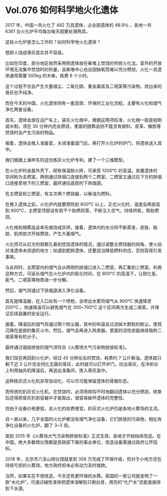 # Vol.076 如何科学地火化遗体

2017 年，中国一共火化了 482 万具遗体，占全部遗体的 48.9％ ，各地一共 6361 台火化炉平均每台每天就要处理两具。

这些火化炉是怎么工作的？如何科学地火化遗体？

想把人烧成骨灰其实并不容易。

比如在印度，部分地区依然采用把遗体放在柴堆上焚烧的传统火化法。室外的开放环境无法集中焚烧时的热量，且柴堆中心也会因缺氧而难以充分燃烧，火化一具遗体通常需要 500kg 的木柴，耗费 6 个小时。

这个过程不仅会产生大量烟尘、二氧化硫、重金属汞及二𫫇英等污染物，烧出来的骨灰也不纯净。

而在今天的中国，火化遗体则有一套高效、环保的工业化流程，主要有火化和烟气净化两套设备。

首先，遗体会放在运尸车上，装在火化棺中，根据这两项标准，火化棺一般是纸制或木制，须在 30 分钟内完全燃烧，里面的随葬品则不能含有塑料、皮革、橡胶等焚烧时会产生污染的物品。

接着，遗体会推入准备室，关闭准备室门后，再打开火化炉的炉门，将遗体送入其中。

我们根据上海申东的这份拣灰火化炉专利，建了一个三维模型。

在火化炉的金属外壳下，砌有保温耐火砖，可承受 1200℃ 的高温。放置遗体的空间称为主燃室，两侧通过排烟口连接到两个二燃室，二燃室又通过后下方的排烟口连接至地下的三燃室，最终通往底部的下排烟道。

在主燃室和三燃室，有主次两个燃烧器，以柴油为燃料。

在推入遗体之前，火化炉内就要预热到 600℃ 以上。正式火化时，温度会再提高到 900℃，主燃室顶部设有若干个助燃风管，不断注入空气，持续供氧，帮助燃烧。

火化棺和随葬品会率先被烧成灰烬，接着，遗体内的水分将不断蒸发，皮肤、脂肪、肌肉依次开始燃烧，产生大量烟气。

火化师可从后方的观察孔看到焚烧遗体的情况，通过调整主燃烧器的倾角，使火焰对准遗体未烧透的地方；如遇到肥胖遗体，还要适当降低燃料供应，否则容易引发事故。

与此同时，主燃室内的烟气会从两侧的排烟口进入二燃室，再汇集到三燃室，利用这种方式，可延长烟气在火化炉内的氧化时间，在 800℃ 的高温下，让硫化氢、氨气、二𫫇英等物质进一步分解。

然后，烟气将通过下排烟道进入净化设备。

首先是降温器，在入口处有一个喷枪，会喷出水雾将烟气从 800℃ 快速降至 200℃ 。快速降温可以避免烟气在 300~700℃ 这个区间再次生成二𫫇英，并保证后续装置的安全运行。

接着，降温后的烟气将通过两个除尘器，其中的布袋会过滤掉大颗粒的粉尘，使其沉降在底部的集灰斗中。然后，烟气会再进入除臭器，里面的活性炭能继续吸附二𫫇英等有机分子。

最终通过烟囱排放的烟气须符合《火葬场大气污染物排放标准》。

我们现在再回到火化炉，经过 45 分钟左右的焚烧，耗费约 7 公斤柴油，遗体就只剩下近 3 公斤完全钙化无菌的骨灰，此时就可以打开炉门，拉出骨灰，在冷却台上利用抽风机降温后，再送出准备间，拣入骨灰盒中。

这种拣灰式火化机非常自动化，可以尽可能保留遗体的骨骼形态。

而传统的扒灰式火化机，在焚烧时，必须用铁钩不时地翻动遗体以充分燃烧，结束后还得把骨灰扒到容器中才能取出，很容易破坏遗体的完整性。

但由于设备价格更低，且火化的收费便宜，扒灰式火化炉仍是各地火葬场的主流。

且一直以来，几乎全国的火化炉都没有烟气净化设备，它们排放的污染物，相比有净化设备的火化炉，翻了 3~5 倍。

直到 2015 年《火葬场大气污染物排放标准》正式生效，各地才开始陆续改造。在中国，绝大多数殡仪馆都是民政部下属的事业单位，改造设备需通过政府公开招标。

2018 年，北京市八宝山殡仪馆就拿到 358 万完成了环保升级，但对于小地方还在持续亏损的火葬场，地方政府却未必有动力及时拨款。

当然，如果实在不想改造，今天还有更环保的水葬。英国的一家公司就发明了一款“水化炉”，可通过碱性液体把遗体溶解到只剩白骨，用完的“化尸水”还能直接排到下水道。

